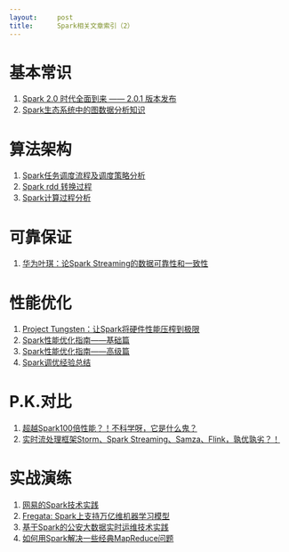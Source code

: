 ```yaml
---
layout:     post
title:      Spark相关文章索引（2）
---
```

<div id="article_content" class="article_content clearfix csdn-tracking-statistics" data-pid="blog" data-mod="popu_307" data-dsm="post">
								            <div id="content_views" class="markdown_views prism-atom-one-dark">
							<!-- flowchart 箭头图标 勿删 -->
							<svg xmlns="http://www.w3.org/2000/svg" style="display: none;"><path stroke-linecap="round" d="M5,0 0,2.5 5,5z" id="raphael-marker-block" style="-webkit-tap-highlight-color: rgba(0, 0, 0, 0);"></path></svg>
							<h1 id="基本常识">基本常识</h1>

<ol>
<li><a href="https://www.oschina.net/news/77840/apache-spark-2-0-1" rel="nofollow">Spark 2.0 时代全面到来 —— 2.0.1 版本发布</a></li>
<li><a href="http://www.tuicool.com/articles/3yQniaV" rel="nofollow">Spark生态系统中的图数据分析知识</a></li>
</ol>



<h1 id="算法架构">算法架构</h1>

<ol>
<li><a href="http://www.cnblogs.com/barrenlake/p/4891589.html" rel="nofollow">Spark任务调度流程及调度策略分析</a></li>
<li><a href="http://m635674608.iteye.com/blog/2251709" rel="nofollow">Spark rdd 转换过程</a></li>
<li><a href="http://blog.csdn.net/liuj2511981/article/details/46127117" rel="nofollow">Spark计算过程分析</a></li>
</ol>



<h1 id="可靠保证">可靠保证</h1>

<ol>
<li><a href="http://www.cstor.cn/textdetail_9059.html" rel="nofollow">华为叶琪：论Spark Streaming的数据可靠性和一致性</a></li>
</ol>



<h1 id="性能优化">性能优化</h1>

<ol>
<li><a href="http://www.csdn.net/article/2015-04-30/2824591-project-tungsten-bringing-spark-closer-to-bare-metal" rel="nofollow">Project Tungsten：让Spark将硬件性能压榨到极限</a></li>
<li><a href="http://www.cnblogs.com/hark0623/p/5533803.html" rel="nofollow">Spark性能优化指南——基础篇</a></li>
<li><a href="http://www.cnblogs.com/seaspring/p/5641950.html" rel="nofollow">Spark性能优化指南——高级篇</a></li>
<li><a href="https://yq.aliyun.com/articles/64823" rel="nofollow">Spark调优经验总结</a></li>
</ol>



<h1 id="pk对比">P.K.对比</h1>

<ol>
<li><a href="http://mt.sohu.com/20160805/n462822084.shtml" rel="nofollow">超越Spark100倍性能？！不科学呀，它是什么鬼？</a></li>
<li><a href="http://www.tuicool.com/articles/iyUJjee" rel="nofollow">实时流处理框架Storm、Spark Streaming、Samza、Flink，孰优孰劣？！</a></li>
</ol>



<h1 id="实战演练">实战演练</h1>

<ol>
<li><a href="http://www.infoq.com/cn/news/2014/04/netease-spark-practice/" rel="nofollow">网易的Spark技术实践</a></li>
<li><a href="http://www.tuicool.com/articles/JZBNRbr" rel="nofollow">Fregata: Spark上支持万亿维机器学习模型</a></li>
<li><a href="http://geek.csdn.net/news/detail/132138" rel="nofollow">基于Spark的公安大数据实时运维技术实践</a></li>
<li><a href="http://blog.csdn.net/u011596455/article/details/53523081" rel="nofollow">如何用Spark解决一些经典MapReduce问题</a></li>
</ol>            </div>
						<link href="https://csdnimg.cn/release/phoenix/mdeditor/markdown_views-9e5741c4b9.css" rel="stylesheet">
                </div>